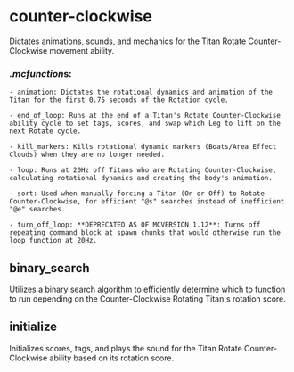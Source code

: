 # counter-clockwise
Dictates animations, sounds, and mechanics for the Titan Rotate Counter-Clockwise movement ability.

### *.mcfunction*s:
    - animation: Dictates the rotational dynamics and animation of the Titan for the first 0.75 seconds of the Rotation cycle.
    
    - end_of_loop: Runs at the end of a Titan's Rotate Counter-Clockwise ability cycle to set tags, scores, and swap which Leg to lift on the next Rotate cycle.
    
    - kill_markers: Kills rotational dynamic markers (Boats/Area Effect Clouds) when they are no longer needed.
    
    - loop: Runs at 20Hz off Titans who are Rotating Counter-Clockwise, calculating rotational dynamics and creating the body's animation.
    
    - sort: Used when manually forcing a Titan (On or Off) to Rotate Counter-Clockwise, for efficient "@s" searches instead of inefficient "@e" searches.
    
    - turn_off_loop: **DEPRECATED AS OF MCVERSION 1.12**: Turns off repeating command block at spawn chunks that would otherwise run the loop function at 20Hz.
    
## binary_search
Utilizes a binary search algorithm to efficiently determine which to function to run depending on the Counter-Clockwise Rotating Titan's rotation score.

## initialize
Initializes scores, tags, and plays the sound for the Titan Rotate Counter-Clockwise ability based on its rotation score.
